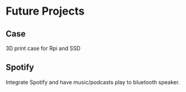 # Future Projects

## Case
3D print case for Rpi and SSD

## Spotify
Integrate Spotify and have music/podcasts play to bluetooth speaker.
